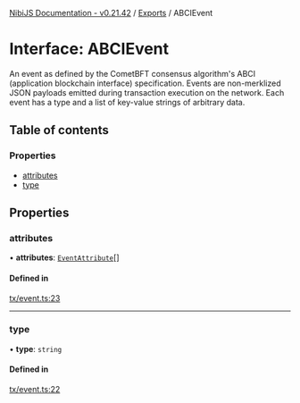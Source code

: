 [NibiJS Documentation - v0.21.42](../intro.md) / [Exports](../modules.md) / ABCIEvent

# Interface: ABCIEvent

An event as defined by the CometBFT consensus algorithm's
ABCI (application blockchain interface) specification.
Events are non-merklized JSON payloads emitted during transaction
execution on the network. Each event has a type and a list of
key-value strings of arbitrary data.

## Table of contents

### Properties

- [attributes](ABCIEvent.md#attributes)
- [type](ABCIEvent.md#type)

## Properties

### attributes

• **attributes**: [`EventAttribute`](EventAttribute.md)[]

#### Defined in

[tx/event.ts:23](https://github.com/NibiruChain/ts-sdk/blob/3e2dcd7/packages/nibijs/src/tx/event.ts#L23)

___

### type

• **type**: `string`

#### Defined in

[tx/event.ts:22](https://github.com/NibiruChain/ts-sdk/blob/3e2dcd7/packages/nibijs/src/tx/event.ts#L22)
